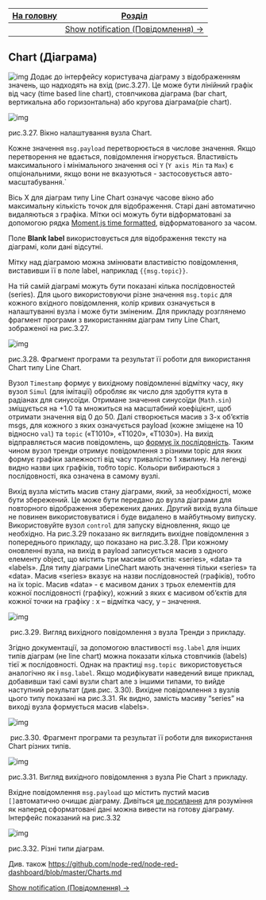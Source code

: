 | [На головну](../) | [Розділ](README.md)                                         |
| ----------------- | ----------------------------------------------------------- |
|                   | [Show notification (Повідомлення) ->](Show_notification.md) |

## Chart (Діаграма)

![img](media/chart.png) Додає до інтерфейсу користувача діаграму з відображенням значень, що надходять на вхід (рис.3.27).  Це може бути лінійний графік від часу (time based line chart), стовпчикова діаграма (bar chart, вертикальна або горизонтальна) або кругова діаграма(pie chart).

![img](media/3_27.png)

рис.3.27. Вікно налаштування вузла Chart.

Кожне значення `msg.payload` перетворюється в числове значення. Якщо перетворення не вдається, повідомлення ігнорується. Властивість максимального і мінімального значення осі `Y` (`Y axis Min` та `Max`) є опціональними, якщо вони не вказуються - застосовується авто-масштабування.`

Вісь X для діаграм типу Line Chart означує часове вікно або максимальну кількість точок для відображення. Старі дані автоматично видаляються з графіка. Мітки осі можуть бути відформатовані за допомогою рядка [Moment.js time formatted](https://momentjs.com/docs/#/displaying/format/), відформатованого за часом.

Поле **Blank label** використовується для відображення тексту на діаграмі, коли дані відсутні. 

Мітку над діаграмою можна змінювати властивістю повідомлення, виставивши її в поле label, наприклад `{{msg.topic}}`.

На тій самій діаграмі можуть бути показані кілька послідовностей (series). Для цього  використовуючи різне значення `msg.topic` для кожного вхідного повідомлення, колір кривих означується в налаштуванні вузла і може бути зміненим. Для прикладу розглянемо фрагмент програми з використанням діаграм типу Line Chart, зображеної на рис.3.27. 

![img](media/3_28.png)

рис.3.28. Фрагмент програми та результат її роботи для використання Chart типу Line Chart.

Вузол `Timestamp` формує у вихідному повідомленні відмітку часу, яку вузол `Simul` (для імітації) обробляє як число для здобуття кута в радіанах для синусоїди. Отримане значення синусоїди (`Math.sin`) зміщується на +1.0 та множиться на масштабний коефіцієнт, щоб отримати значення від 0 до 50. Далі створюється масив з 3-х об’єктів msgs, для кожного з яких означується payload (кожне зміщене на 10 відносно `val`) та `topic` («T1010», «T1020», «T1030»). На вихід відправляється масив повідомлень, що [формує їх послідовність](#_Відправка_кількох_повідомлень). Таким чином вузол тренди отримує повідомлення з різними topic для яких формує графіки залежності від часу тривалістю 1 хвилину. На легенді видно назви цих графіків, тобто topic. Кольори вибираються з послідовності, яка означена в самому вузлі.

Вихід вузла містить масив стану діаграми, який, за необхідності, може бути збережений. Це може бути передано до вузла діаграми для повторного відображення збережених даних. Другий вихід вузла більше не повинен використовуватися і буде видалено в майбутньому випуску. Використовуйте вузол `control` для запуску відновлення, якщо це необхідно. На рис.3.29 показано як виглядить вихідне повідомлення з попереднього прикладу, що показано на рис.3.28. При кожному оновленні вузла, на вихід в payload записується масив з одного елементу object, що містить три масиви об’єктів: «series», «data» та «labels». Для типу діаграми LineChart мають значення тільки «series» та «data». Масив «series» вказує на назви послідовностей (графіків), тобто на їх topic. Масив «data» - є масивом даних з трьох елементів для кожної послідовності (графіку), кожний з яких є масивом об’єктів для кожної точки на графіку : x – відмітка часу, y – значення.  

![img](media/3_29.png)

​    рис.3.29. Вигляд вихідного повідомлення з вузла Тренди з прикладу.

Згідно документації, за допомогою властивості `msg.label` для інших типів діаграм (не line chart) можна показати кілька стовпчиків (labels) тієї ж послідовності. Однак на практиці `msg.topic `використовується аналогічно як і `msg.label`.  Якщо модифікувати наведений вище приклад, добавивши такі самі вузли chart але з іншими типами, то вийде наступний результат (див.рис. 3.30). Вихідне повідомлення з вузлів цього типу показані на рис.3.31. Як видно, замість масиву “series” на виході вузла формується масив «labels».  

![img](media/3_30.png)

​    рис.3.30. Фрагмент програми та результат її роботи для використання Chart різних типів.

![img](media/3_31.png)    

рис.3.31. Вигляд вихідного повідомлення з вузла Pie Chart з прикладу.

Вхідне повідомлення `msg.payload` що містить пустий масив `[]`автоматично очищає діаграму. Дивіться [це посилання](https://github.com/node-red/node-red-dashboard/blob/master/Charts.md) для розуміння як наперед сформатовані дані можна вивести на готову діаграму. Інтерфейс показаний на рис.3.32

![img](media/3_32.png)

рис.3.32. Різні типи діаграм.

Див. також https://github.com/node-red/node-red-dashboard/blob/master/Charts.md

[Show notification (Повідомлення) ->](Show_notification.md)